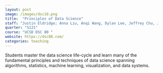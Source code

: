 ```yaml
---
layout: post
image: /images/dsc10.png
title:  "Principles of Data Science"
staff: "Justin Eldridge; Anna Liu, Anqi Wang, Dylan Lee, Jeffrey Chu, Jessica Guzman, Meiwen Liu, Ruojia Tao, Shubham Kaushal, Teresa Lee, Xiaowang Huang, Xuzhe Zhi, Yuanjia Yang, Yi Li, <strong>Zirui Wang</strong>"
quarter: "S121"
course: "UCSD DSC 80 "
website: https://dsc80.com/
categories: teaching
---
```

Students master the data science life-cycle and learn many of the fundamental principles and techniques of data science spanning algorithms, statistics, machine learning, visualization, and data systems.
